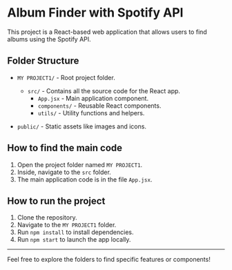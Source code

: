 # Album Finder with Spotify API

This project is a React-based web application that allows users to find albums using the Spotify API.

## Folder Structure

- `MY PROJECT1/` - Root project folder.
  - `src/` - Contains all the source code for the React app.
    - `App.jsx` - Main application component.
    - `components/` - Reusable React components.
    - `utils/` - Utility functions and helpers.

- `public/` - Static assets like images and icons.

## How to find the main code

1. Open the project folder named `MY PROJECT1`.
2. Inside, navigate to the `src` folder.
3. The main application code is in the file `App.jsx`.

## How to run the project

1. Clone the repository.
2. Navigate to the `MY PROJECT1` folder.
3. Run `npm install` to install dependencies.
4. Run `npm start` to launch the app locally.

---

Feel free to explore the folders to find specific features or components!
